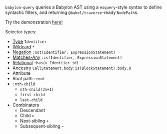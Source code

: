 `babylon-query` queries a Babylon AST using a `esquery`-style syntax to define syntactic filters, and returning `@babel/traverse`-ready `NodePath`s.

Try the demonstration [here!](https://nullablevoidptr.github.io/babylon-query/)

Selector types:

* [Type](https://www.w3.org/TR/selectors-4/#type-selectors) `Identifier`
* [Wildcard](https://www.w3.org/TR/selectors-4/#the-universal-selector) `*`
* [Negation](https://www.w3.org/TR/selectors-4/#negation) `:not(Identifier, ExpressionStatement)`
* [Matches-Any](https://www.w3.org/TR/selectors-4/#matches) `:is(Identifier, ExpressionStatement)`
* [Relational](https://www.w3.org/TR/selectors-4/#relational) `:has(> Identiier.id)`
* Ancestry `CallStatement.body:is(BlockStatement).body.0`
* Attribute
* Root path `:root`
* `:nth-child`
    * `nth-child(3n+1)`
    * `first-child`
    * `last-child`
* Combinators
    * Descendant ` `
    * Child `>`
    * Next-sibling `+`
    * Subsequent-sibling `~`
